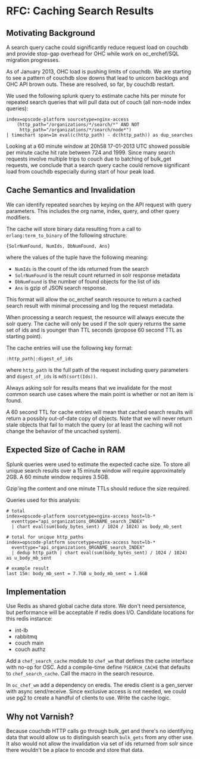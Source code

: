 RFC: Caching Search Results
===========================

Motivating Background
---------------------

A search query cache could significantly reduce request load on
couchdb and provide stop-gap overhead for OHC while work on
oc_erchef/SQL migration progresses.

As of January 2013, OHC load is pushing limits of couchdb. We are
starting to see a pattern of couchdb slow downs that lead to unicorn
backlogs and OHC API brown outs. These are resolved, so far, by
couchdb restart.

We used the following splunk query to estimate cache hits per minute
for repeated search queries that will pull data out of couch (all
non-node index queries):

    index=opscode-platform sourcetype=nginx-access
        (http_path="/organizations/*/search/*" AND NOT
         http_path="/organizations/*/search/node*")
    | timechart span=1m eval(c(http_path) - dc(http_path)) as dup_searches 


Looking at a 60 minute window at 20h58 17-01-2013 UTC showed
possible per minute cache hit rate between 724 and 1999. Since many
search requests involve multiple trips to couch due to batching of
bulk_get requests, we conclude that a search query cache could remove
significant load from couchdb especially during start of hour peak
load.

Cache Semantics and Invalidation
--------------------------------

We can identify repeated searches by keying on the API request with
query parameters. This includes the org name, index, query, and other
query modifiers.

The cache will store binary data resulting from a call to
`erlang:term_to_binary` of the following structure:

    {SolrNumFound, NumIds, DbNumFound, Ans}

where the values of the tuple have the following meaning:

* `NumIds` is the count of the ids returned from the search
* `SolrNumFound` is the result count returned in solr response
   metadata
* `DbNumFound` is the number of found objects for the list of ids
* `Ans` is gzip of JSON search response.

This format will allow the oc_erchef search resource to return a
cached search result with minimal processing and log the request
metadata.

When processing a search request, the resource will always execute the
solr query. The cache will only be used if the solr query returns the
same set of ids and is younger than TTL seconds (propose 60 second TTL
as starting point).

The cache entries will use the following key format:

    :http_path|:digest_of_ids

where `http_path` is the full path of the request including query
parameters and `digest_of_ids` is `md5(sort(Ids))`.

Always asking solr for results means that we invalidate for the most
common search use cases where the main point is whether or not an item
is found.

A 60 second TTL for cache entries will mean that cached search results
will return a possibly out-of-date copy of objects. Note that we will
never return stale objects that fail to match the query (or at least
the caching will not change the behavior of the uncached system).

Expected Size of Cache in RAM
-----------------------------

Splunk queries were used to estimate the expected cache size. To store
all unique search results over a 15 minute window will require
approximately 2GB. A 60 minute window requires 3.5GB.

Gzip'ing the content and one minute TTLs should reduce the size
required.

Queries used for this analysis:

    # total
    index=opscode-platform sourcetype=nginx-access host=lb-*
      eventtype="api_organizations_ORGNAME_search_INDEX"
      | chart eval(sum(body_bytes_sent) / 1024 / 1024) as body_mb_sent

    # total for unique http_paths
    index=opscode-platform sourcetype=nginx-access host=lb-*
      eventtype="api_organizations_ORGNAME_search_INDEX"
      | dedup http_path | chart eval(sum(body_bytes_sent) / 1024 / 1024) as u_body_mb_sent

    # example result
    last 15m: body_mb_sent = 7.7GB u_body_mb_sent = 1.6GB

Implementation
--------------

Use Redis as shared global cache data store. We don't need
persistence, but performance will be acceptable if redis does
I/O. Candidate locations for this redis instance:

* int-lb
* rabbitmq
* couch main
* couch authz

Add a `chef_search_cache` module to `chef_wm` that defines the cache
interface with no-op for OSC. Add a compile-time define
`?SEARCH_CACHE` that defaults to `chef_search_cache`. Call the macro
in the search resource.

In `oc_chef_wm` add a dependency on eredis. The eredis client is a
gen_server with async send/receive. Since exclusive access is not
needed, we could use pg2 to create a handful of clients to use. Write
the cache logic.


Why not Varnish?
----------------

Because couchdb HTTP calls go through bulk_get and there's no
identifying data that would allow us to distinguish search `bulk_gets`
from any other use. It also would not allow the invalidation via set
of ids returned from solr since there wouldn't be a place to encode
and store that data.
